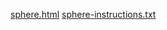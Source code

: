 [sphere.html](https://github.com/user-attachments/files/22230937/sphere.html)
[sphere-instructions.txt](https://github.com/user-attachments/files/22230938/sphere-instructions.txt)
